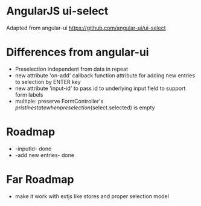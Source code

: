 # AngularJS ui-select 

Adapted from angular-ui https://github.com/angular-ui/ui-select

# Differences from angular-ui

* Preselection independent from data in repeat
* new attribute 'on-add' callback function attribute for adding new entries to selection by ENTER key
* new attribute 'input-id' to pass id to underlying input field to support form labels
* multiple: preserve FormController's $pristine state when preselection ($select.selected) is empty 

# Roadmap

* -inputId- done
* -add new entries- done

# Far Roadmap
* make it work with extjs like stores and proper selection model

